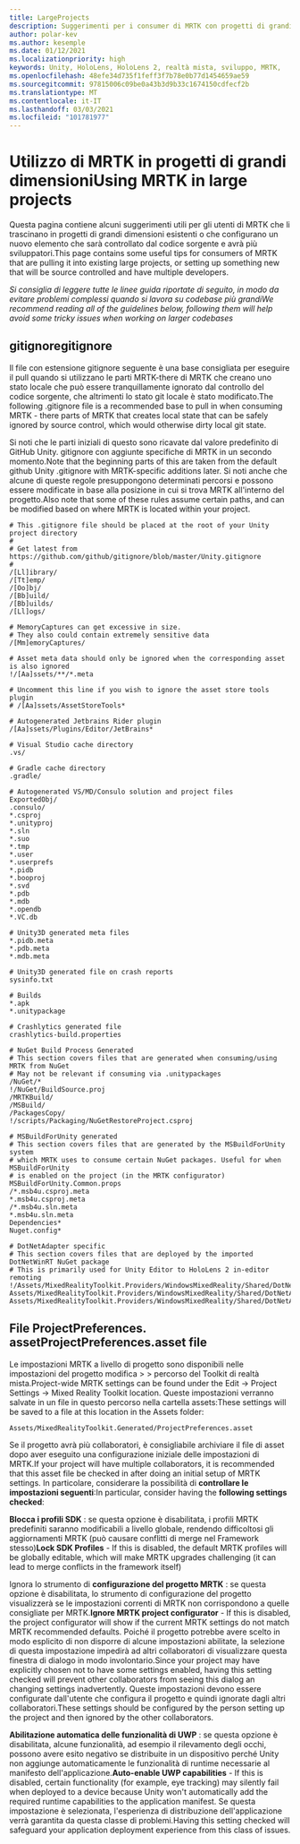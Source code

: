 ```yaml
---
title: LargeProjects
description: Suggerimenti per i consumer di MRTK con progetti di grandi dimensioni.
author: polar-kev
ms.author: kesemple
ms.date: 01/12/2021
ms.localizationpriority: high
keywords: Unity, HoloLens, HoloLens 2, realtà mista, sviluppo, MRTK,
ms.openlocfilehash: 48efe34d735f1feff3f7b78e0b77d1454659ae59
ms.sourcegitcommit: 97815006c09be0a43b3d9b33c1674150cdfecf2b
ms.translationtype: MT
ms.contentlocale: it-IT
ms.lasthandoff: 03/03/2021
ms.locfileid: "101781977"
---
```

# <a name="using-mrtk-in-large-projects"></a><span data-ttu-id="2ecac-104">Utilizzo di MRTK in progetti di grandi dimensioni</span><span class="sxs-lookup"><span data-stu-id="2ecac-104">Using MRTK in large projects</span></span>

<span data-ttu-id="2ecac-105">Questa pagina contiene alcuni suggerimenti utili per gli utenti di MRTK che li trascinano in progetti di grandi dimensioni esistenti o che configurano un nuovo elemento che sarà controllato dal codice sorgente e avrà più sviluppatori.</span><span class="sxs-lookup"><span data-stu-id="2ecac-105">This page contains some useful tips for consumers of MRTK that are pulling it into existing large projects, or setting up something new that will be source controlled and have multiple developers.</span></span>

<span data-ttu-id="2ecac-106">*Si consiglia di leggere tutte le linee guida riportate di seguito, in modo da evitare problemi complessi quando si lavora su codebase più grandi*</span><span class="sxs-lookup"><span data-stu-id="2ecac-106">*We recommend reading all of the guidelines below, following them will help avoid some tricky issues when working on larger codebases*</span></span>

## <a name="gitignore"></a><span data-ttu-id="2ecac-107">gitignore</span><span class="sxs-lookup"><span data-stu-id="2ecac-107">gitignore</span></span>

<span data-ttu-id="2ecac-108">Il file con estensione gitignore seguente è una base consigliata per eseguire il pull quando si utilizzano le parti MRTK-there di MRTK che creano uno stato locale che può essere tranquillamente ignorato dal controllo del codice sorgente, che altrimenti lo stato git locale è stato modificato.</span><span class="sxs-lookup"><span data-stu-id="2ecac-108">The following .gitignore file is a recommended base to pull in when consuming MRTK - there parts of MRTK that creates local state that can be safely ignored by source control, which would otherwise dirty local git state.</span></span>

<span data-ttu-id="2ecac-109">Si noti che le parti iniziali di questo sono ricavate dal valore predefinito di GitHub Unity. gitignore con aggiunte specifiche di MRTK in un secondo momento.</span><span class="sxs-lookup"><span data-stu-id="2ecac-109">Note that the beginning parts of this are taken from the default github Unity .gitignore with MRTK-specific additions later.</span></span> <span data-ttu-id="2ecac-110">Si noti anche che alcune di queste regole presuppongono determinati percorsi e possono essere modificate in base alla posizione in cui si trova MRTK all'interno del progetto.</span><span class="sxs-lookup"><span data-stu-id="2ecac-110">Also note that some of these rules assume certain paths, and can be modified based on where MRTK is located within your project.</span></span>

```
# This .gitignore file should be placed at the root of your Unity project directory
#
# Get latest from https://github.com/github/gitignore/blob/master/Unity.gitignore
#
/[Ll]ibrary/
/[Tt]emp/
/[Oo]bj/
/[Bb]uild/
/[Bb]uilds/
/[Ll]ogs/

# MemoryCaptures can get excessive in size.
# They also could contain extremely sensitive data
/[Mm]emoryCaptures/

# Asset meta data should only be ignored when the corresponding asset is also ignored
!/[Aa]ssets/**/*.meta

# Uncomment this line if you wish to ignore the asset store tools plugin
# /[Aa]ssets/AssetStoreTools*

# Autogenerated Jetbrains Rider plugin
/[Aa]ssets/Plugins/Editor/JetBrains*

# Visual Studio cache directory
.vs/

# Gradle cache directory
.gradle/

# Autogenerated VS/MD/Consulo solution and project files
ExportedObj/
.consulo/
*.csproj
*.unityproj
*.sln
*.suo
*.tmp
*.user
*.userprefs
*.pidb
*.booproj
*.svd
*.pdb
*.mdb
*.opendb
*.VC.db

# Unity3D generated meta files
*.pidb.meta
*.pdb.meta
*.mdb.meta

# Unity3D generated file on crash reports
sysinfo.txt

# Builds
*.apk
*.unitypackage

# Crashlytics generated file
crashlytics-build.properties

# NuGet Build Process Generated
# This section covers files that are generated when consuming/using MRTK from NuGet
# May not be relevant if consuming via .unitypackages
/NuGet/*
!/NuGet/BuildSource.proj
/MRTKBuild/
/MSBuild/
/PackagesCopy/
!/scripts/Packaging/NuGetRestoreProject.csproj

# MSBuildForUnity generated
# This section covers files that are generated by the MSBuildForUnity system
# which MRTK uses to consume certain NuGet packages. Useful for when MSBuildForUnity
# is enabled on the project (in the MRTK configurator)
MSBuildForUnity.Common.props
/*.msb4u.csproj.meta
*.msb4u.csproj.meta
/*.msb4u.sln.meta
*.msb4u.sln.meta
Dependencies*
Nuget.config*

# DotNetAdapter specific
# This section covers files that are deployed by the imported DotNetWinRT NuGet package
# This is primarily used for Unity Editor to HoloLens 2 in-editor remoting
!/Assets/MixedRealityToolkit.Providers/WindowsMixedReality/Shared/DotNetAdapter/DotNetAdapter.csproj
Assets/MixedRealityToolkit.Providers/WindowsMixedReality/Shared/DotNetAdapter/.bin/
Assets/MixedRealityToolkit.Providers/WindowsMixedReality/Shared/DotNetAdapter/.obj/
```

## <a name="projectpreferencesasset-file"></a><span data-ttu-id="2ecac-111">File ProjectPreferences. asset</span><span class="sxs-lookup"><span data-stu-id="2ecac-111">ProjectPreferences.asset file</span></span>

<span data-ttu-id="2ecac-112">Le impostazioni MRTK a livello di progetto sono disponibili nelle impostazioni del progetto modifica > > percorso del Toolkit di realtà mista.</span><span class="sxs-lookup"><span data-stu-id="2ecac-112">Project-wide MRTK settings can be found under the Edit -> Project Settings -> Mixed Reality Toolkit location.</span></span> <span data-ttu-id="2ecac-113">Queste impostazioni verranno salvate in un file in questo percorso nella cartella assets:</span><span class="sxs-lookup"><span data-stu-id="2ecac-113">These settings will be saved to a file at this location in the Assets folder:</span></span>

```
Assets/MixedRealityToolkit.Generated/ProjectPreferences.asset
```

<span data-ttu-id="2ecac-114">Se il progetto avrà più collaboratori, è consigliabile archiviare il file di asset dopo aver eseguito una configurazione iniziale delle impostazioni di MRTK.</span><span class="sxs-lookup"><span data-stu-id="2ecac-114">If your project will have multiple collaborators, it is recommended that this asset file be checked in after doing an initial setup of MRTK settings.</span></span> <span data-ttu-id="2ecac-115">In particolare, considerare la possibilità di **controllare le impostazioni seguenti**:</span><span class="sxs-lookup"><span data-stu-id="2ecac-115">In particular, consider having the **following settings checked**:</span></span>

<span data-ttu-id="2ecac-116">**Blocca i profili SDK** : se questa opzione è disabilitata, i profili MRTK predefiniti saranno modificabili a livello globale, rendendo difficoltosi gli aggiornamenti MRTK (può causare conflitti di merge nel Framework stesso)</span><span class="sxs-lookup"><span data-stu-id="2ecac-116">**Lock SDK Profiles** - If this is disabled, the default MRTK profiles will be globally editable, which will make MRTK upgrades challenging (it can lead to merge conflicts in the framework itself)</span></span>

<span data-ttu-id="2ecac-117">Ignora lo strumento di **configurazione del progetto MRTK** : se questa opzione è disabilitata, lo strumento di configurazione del progetto visualizzerà se le impostazioni correnti di MRTK non corrispondono a quelle consigliate per MRTK.</span><span class="sxs-lookup"><span data-stu-id="2ecac-117">**Ignore MRTK project configurator** - If this is disabled, the project configurator will show if the current MRTK settings do not match MRTK recommended defaults.</span></span> <span data-ttu-id="2ecac-118">Poiché il progetto potrebbe avere scelto in modo esplicito di non disporre di alcune impostazioni abilitate, la selezione di questa impostazione impedirà ad altri collaboratori di visualizzare questa finestra di dialogo in modo involontario.</span><span class="sxs-lookup"><span data-stu-id="2ecac-118">Since your project may have explicitly chosen not to have some settings enabled, having this setting checked will prevent other collaborators from seeing this dialog an changing settings inadvertently.</span></span> <span data-ttu-id="2ecac-119">Queste impostazioni devono essere configurate dall'utente che configura il progetto e quindi ignorate dagli altri collaboratori.</span><span class="sxs-lookup"><span data-stu-id="2ecac-119">These settings should be configured by the person setting up the project and then ignored by the other collaborators.</span></span>

<span data-ttu-id="2ecac-120">**Abilitazione automatica delle funzionalità di UWP** : se questa opzione è disabilitata, alcune funzionalità, ad esempio il rilevamento degli occhi, possono avere esito negativo se distribuite in un dispositivo perché Unity non aggiunge automaticamente le funzionalità di runtime necessarie al manifesto dell'applicazione.</span><span class="sxs-lookup"><span data-stu-id="2ecac-120">**Auto-enable UWP capabilities** - If this is disabled, certain functionality (for example, eye tracking) may silently fail when deployed to a device because Unity won't automatically add the required runtime capabilities to the application manifest.</span></span> <span data-ttu-id="2ecac-121">Se questa impostazione è selezionata, l'esperienza di distribuzione dell'applicazione verrà garantita da questa classe di problemi.</span><span class="sxs-lookup"><span data-stu-id="2ecac-121">Having this setting checked will safeguard your application deployment experience from this class of issues.</span></span>
